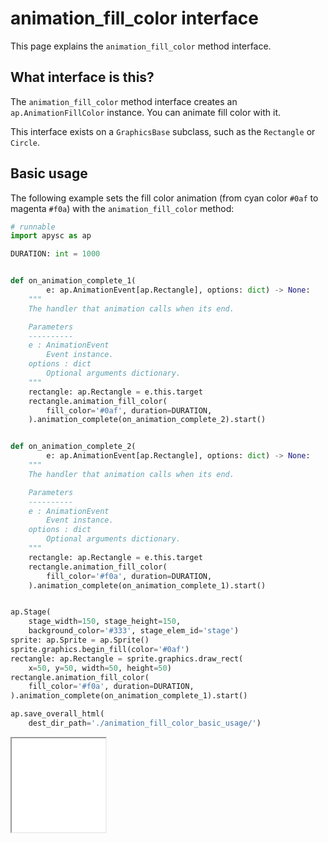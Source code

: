 # animation_fill_color interface

This page explains the `animation_fill_color` method interface.

## What interface is this?

The `animation_fill_color` method interface creates an `ap.AnimationFillColor` instance. You can animate fill color with it.

This interface exists on a `GraphicsBase` subclass, such as the `Rectangle` or `Circle`.

## Basic usage

The following example sets the fill color animation (from cyan color `#0af` to magenta `#f0a`) with the `animation_fill_color` method:

```py
# runnable
import apysc as ap

DURATION: int = 1000


def on_animation_complete_1(
        e: ap.AnimationEvent[ap.Rectangle], options: dict) -> None:
    """
    The handler that animation calls when its end.

    Parameters
    ----------
    e : AnimationEvent
        Event instance.
    options : dict
        Optional arguments dictionary.
    """
    rectangle: ap.Rectangle = e.this.target
    rectangle.animation_fill_color(
        fill_color='#0af', duration=DURATION,
    ).animation_complete(on_animation_complete_2).start()


def on_animation_complete_2(
        e: ap.AnimationEvent[ap.Rectangle], options: dict) -> None:
    """
    The handler that animation calls when its end.

    Parameters
    ----------
    e : AnimationEvent
        Event instance.
    options : dict
        Optional arguments dictionary.
    """
    rectangle: ap.Rectangle = e.this.target
    rectangle.animation_fill_color(
        fill_color='#f0a', duration=DURATION,
    ).animation_complete(on_animation_complete_1).start()


ap.Stage(
    stage_width=150, stage_height=150,
    background_color='#333', stage_elem_id='stage')
sprite: ap.Sprite = ap.Sprite()
sprite.graphics.begin_fill(color='#0af')
rectangle: ap.Rectangle = sprite.graphics.draw_rect(
    x=50, y=50, width=50, height=50)
rectangle.animation_fill_color(
    fill_color='#f0a', duration=DURATION,
).animation_complete(on_animation_complete_1).start()

ap.save_overall_html(
    dest_dir_path='./animation_fill_color_basic_usage/')
```

<iframe src="static/animation_fill_color_basic_usage/index.html" width="150" height="150"></iframe>
